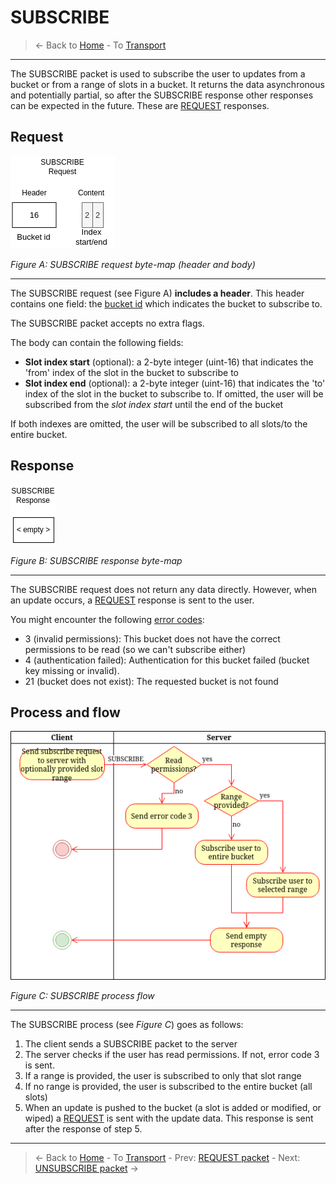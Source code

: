 # SUBSCRIBE
> &larr; Back to [Home](../index.md) - To [Transport](./index.md)

---
The SUBSCRIBE packet is used to subscribe the user to updates from a bucket or from a range of slots in a bucket. It returns the data asynchronous and potentially partial, so after the SUBSCRIBE response other responses can be expected in the future. These are [REQUEST](./request.md#response) responses.

## Request

![Subscribe request bytemap](../img/transport-subscribe-req.drawio.png)

_Figure A: SUBSCRIBE request byte-map (header and body)_

---
The SUBSCRIBE request (see Figure A) **includes a header**. This header contains one field: the [bucket id](./create.md#bucket-id) which indicates the bucket to subscribe to.

The SUBSCRIBE packet accepts no extra flags.

The body can contain the following fields:
- **Slot index start** (optional): a 2-byte integer (uint-16) that indicates the 'from' index of the slot in the bucket to subscribe to
- **Slot index end** (optional): a 2-byte integer (uint-16) that indicates the 'to' index of the slot in the bucket to subscribe to. If omitted, the user will be subscribed from the _slot index start_ until the end of the bucket

If both indexes are omitted, the user will be subscribed to all slots/to the entire bucket.

## Response

![Subscribe response bytemap](../img/transport-subscribe-res.drawio.png)

_Figure B: SUBSCRIBE response byte-map_

---
The SUBSCRIBE request does not return any data directly. However, when an update occurs, a [REQUEST](./request.md#response) response is sent to the user.

You might encounter the following [error codes](./error.md#error-codes):
- 3 (invalid permissions): This bucket does not have the correct permissions to be read (so we can't subscribe either)
- 4 (authentication failed): Authentication for this bucket failed (bucket key missing or invalid).
- 21 (bucket does not exist): The requested bucket is not found

## Process and flow

![Subscribe process](../img/transport-subscribe.drawio.png)

_Figure C: SUBSCRIBE process flow_

---
The SUBSCRIBE process (see _Figure C_) goes as follows:

1. The client sends a SUBSCRIBE packet to the server
2. The server checks if the user has read permissions. If not, error code 3 is sent.
3. If a range is provided, the user is subscribed to only that slot range
4. If no range is provided, the user is subscribed to the entire bucket (all slots)
5. When an update is pushed to the bucket (a slot is added or modified, or wiped) a [REQUEST](./request.md#response) is sent with the update data. This response is sent after the response of step 5.

---
> &larr; Back to [Home](../index.md) - To [Transport](./index.md) - Prev: [REQUEST packet](./request.md) - Next: [UNSUBSCRIBE packet](./unsubscribe.md) &rarr;